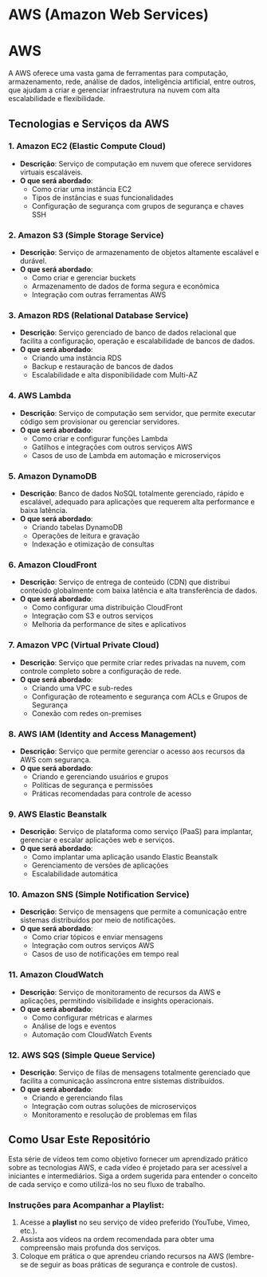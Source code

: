 # AWS (Amazon Web Services)

# AWS

A AWS oferece uma vasta gama de ferramentas para computação, armazenamento, rede, análise de dados, inteligência artificial, entre outros, que ajudam a criar e gerenciar infraestrutura na nuvem com alta escalabilidade e flexibilidade.

## Tecnologias e Serviços da AWS

### 1. **Amazon EC2 (Elastic Compute Cloud)**
- **Descrição**: Serviço de computação em nuvem que oferece servidores virtuais escaláveis.
- **O que será abordado**:
  - Como criar uma instância EC2
  - Tipos de instâncias e suas funcionalidades
  - Configuração de segurança com grupos de segurança e chaves SSH

### 2. **Amazon S3 (Simple Storage Service)**
- **Descrição**: Serviço de armazenamento de objetos altamente escalável e durável.
- **O que será abordado**:
  - Como criar e gerenciar buckets
  - Armazenamento de dados de forma segura e econômica
  - Integração com outras ferramentas AWS

### 3. **Amazon RDS (Relational Database Service)**
- **Descrição**: Serviço gerenciado de banco de dados relacional que facilita a configuração, operação e escalabilidade de bancos de dados.
- **O que será abordado**:
  - Criando uma instância RDS
  - Backup e restauração de bancos de dados
  - Escalabilidade e alta disponibilidade com Multi-AZ

### 4. **AWS Lambda**
- **Descrição**: Serviço de computação sem servidor, que permite executar código sem provisionar ou gerenciar servidores.
- **O que será abordado**:
  - Como criar e configurar funções Lambda
  - Gatilhos e integrações com outros serviços AWS
  - Casos de uso de Lambda em automação e microserviços

### 5. **Amazon DynamoDB**
- **Descrição**: Banco de dados NoSQL totalmente gerenciado, rápido e escalável, adequado para aplicações que requerem alta performance e baixa latência.
- **O que será abordado**:
  - Criando tabelas DynamoDB
  - Operações de leitura e gravação
  - Indexação e otimização de consultas

### 6. **Amazon CloudFront**
- **Descrição**: Serviço de entrega de conteúdo (CDN) que distribui conteúdo globalmente com baixa latência e alta transferência de dados.
- **O que será abordado**:
  - Como configurar uma distribuição CloudFront
  - Integração com S3 e outros serviços
  - Melhoria da performance de sites e aplicativos

### 7. **Amazon VPC (Virtual Private Cloud)**
- **Descrição**: Serviço que permite criar redes privadas na nuvem, com controle completo sobre a configuração de rede.
- **O que será abordado**:
  - Criando uma VPC e sub-redes
  - Configuração de roteamento e segurança com ACLs e Grupos de Segurança
  - Conexão com redes on-premises

### 8. **AWS IAM (Identity and Access Management)**
- **Descrição**: Serviço que permite gerenciar o acesso aos recursos da AWS com segurança.
- **O que será abordado**:
  - Criando e gerenciando usuários e grupos
  - Políticas de segurança e permissões
  - Práticas recomendadas para controle de acesso

### 9. **AWS Elastic Beanstalk**
- **Descrição**: Serviço de plataforma como serviço (PaaS) para implantar, gerenciar e escalar aplicações web e serviços.
- **O que será abordado**:
  - Como implantar uma aplicação usando Elastic Beanstalk
  - Gerenciamento de versões de aplicações
  - Escalabilidade automática

### 10. **Amazon SNS (Simple Notification Service)**
- **Descrição**: Serviço de mensagens que permite a comunicação entre sistemas distribuídos por meio de notificações.
- **O que será abordado**:
  - Como criar tópicos e enviar mensagens
  - Integração com outros serviços AWS
  - Casos de uso de notificações em tempo real

### 11. **Amazon CloudWatch**
- **Descrição**: Serviço de monitoramento de recursos da AWS e aplicações, permitindo visibilidade e insights operacionais.
- **O que será abordado**:
  - Como configurar métricas e alarmes
  - Análise de logs e eventos
  - Automação com CloudWatch Events

### 12. **AWS SQS (Simple Queue Service)**
- **Descrição**: Serviço de filas de mensagens totalmente gerenciado que facilita a comunicação assíncrona entre sistemas distribuídos.
- **O que será abordado**:
  - Criando e gerenciando filas
  - Integração com outras soluções de microserviços
  - Monitoramento e resolução de problemas em filas

## Como Usar Este Repositório

Esta série de vídeos tem como objetivo fornecer um aprendizado prático sobre as tecnologias AWS, e cada vídeo é projetado para ser acessível a iniciantes e intermediários. Siga a ordem sugerida para entender o conceito de cada serviço e como utilizá-los no seu fluxo de trabalho.

### Instruções para Acompanhar a Playlist:

1. Acesse a **playlist** no seu serviço de vídeo preferido (YouTube, Vimeo, etc.).
2. Assista aos vídeos na ordem recomendada para obter uma compreensão mais profunda dos serviços.
3. Coloque em prática o que aprendeu criando recursos na AWS (lembre-se de seguir as boas práticas de segurança e controle de custos).


